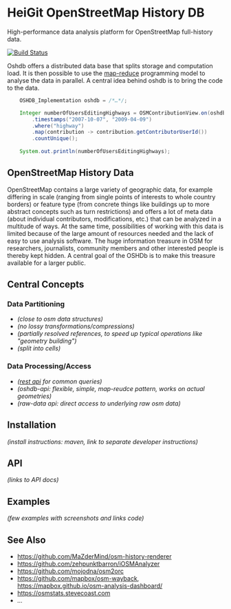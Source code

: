 HeiGit OpenStreetMap History DB
===============================

High-performance data analysis platform for OpenStreetMap full-history data.

[![Build Status](https://jenkins.openrouteservice.org/buildStatus/icon?job=oshdb-deploy)](http://129.206.7.188:8081/job/oshdb-deploy/)

Oshdb offers a distributed data base that splits storage and computation load. It is then possible to use the [map-reduce](https://en.wikipedia.org/wiki/MapReduce) programming model to analyse the data in parallel. A central idea behind oshdb is to bring the code to the data.

```java
    OSHDB_Implememtation oshdb = /*…*/;

    Integer numberOfUsersEditingHighways = OSMContributionView.on(oshdb)
        .timestamps("2007-10-07", "2009-04-09")
        .where("highway")
        .map(contribution -> contribution.getContributorUserId())
        .countUnique();
        
    System.out.println(numberOfUsersEditingHighways);
```

OpenStreetMap History Data
--------------------------

OpenStreetMap contains a large variety of geographic data, for example differing in scale (ranging from single points of interests to whole country borders) or feature type (from concrete things like buildings up to more abstract concepts such as turn restrictions) and offers a lot of meta data (about individual contributors, modifications, etc.) that can be analyzed in a multitude of ways. At the same time, possibilities of working with this data is limited because of the large amount of resources needed and the lack of easy to use analysis software. The huge information treasure in OSM for researchers, journalists, community members and other interested people is thereby kept hidden. A central goal of the OSHDb is to make this treasure available for a larger public.

Central Concepts
----------------

### Data Partitioning

* *(close to osm data structures)*
* *(no lossy transformations/compressions)*
* *(partially resolved references, to speed up typical operations like "geometry building")*
* *(split into cells)*

### Data Processing/Access

* *([rest api](https://gitlab.gistools.geog.uni-heidelberg.de/giscience/big-data/oshdb/rest-api) for common queries)*
* *(oshdb-api: flexible, simple, map-reudce pattern, works on actual geometries)*
* *(raw-data api: direct access to underlying raw osm data)*

Installation
------------

*(install instructions: maven, link to separate developer instructions)*

API
---

*(links to API docs)*

Examples
--------

*(few examples with screenshots and links code)*

See Also
--------

* https://github.com/MaZderMind/osm-history-renderer
* https://github.com/zehpunktbarron/iOSMAnalyzer
* https://github.com/mojodna/osm2orc
* https://github.com/mapbox/osm-wayback, https://mapbox.github.io/osm-analysis-dashboard/
* https://osmstats.stevecoast.com
* *…*


